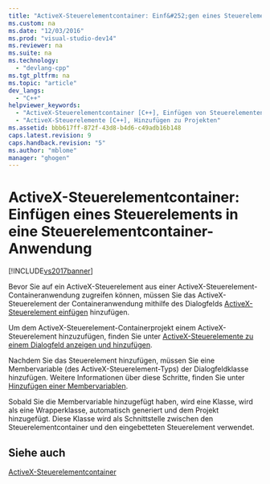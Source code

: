 ```yaml
---
title: "ActiveX-Steuerelementcontainer: Einf&#252;gen eines Steuerelements in eine Steuerelementcontainer-Anwendung"
ms.custom: na
ms.date: "12/03/2016"
ms.prod: "visual-studio-dev14"
ms.reviewer: na
ms.suite: na
ms.technology: 
  - "devlang-cpp"
ms.tgt_pltfrm: na
ms.topic: "article"
dev_langs: 
  - "C++"
helpviewer_keywords: 
  - "ActiveX-Steuerelementcontainer [C++], Einfügen von Steuerelementen"
  - "ActiveX-Steuerelemente [C++], Hinzufügen zu Projekten"
ms.assetid: bbb617ff-872f-43d8-b4d6-c49adb16b148
caps.latest.revision: 9
caps.handback.revision: "5"
ms.author: "mblome"
manager: "ghogen"
---
```

# ActiveX-Steuerelementcontainer: Einf&#252;gen eines Steuerelements in eine Steuerelementcontainer-Anwendung
[!INCLUDE[vs2017banner](../assembler/inline/includes/vs2017banner.md)]

Bevor Sie auf ein ActiveX\-Steuerelement aus einer ActiveX\-Steuerelement\-Containeranwendung zugreifen können, müssen Sie das ActiveX\-Steuerelement der Containeranwendung mithilfe des Dialogfelds [ActiveX\-Steuerelement einfügen](../mfc/insert-activex-control-dialog-box.md) hinzufügen.  
  
 Um dem ActiveX\-Steuerelement\-Containerprojekt einem ActiveX\-Steuerelement hinzuzufügen, finden Sie unter [ActiveX\-Steuerelemente zu einem Dialogfeld anzeigen und hinzufügen](../mfc/viewing-and-adding-activex-controls-to-a-dialog-box.md).  
  
 Nachdem Sie das Steuerelement hinzufügen, müssen Sie eine Membervariable \(des ActiveX\-Steuerelement\-Typs\) der Dialogfeldklasse hinzufügen.  Weitere Informationen über diese Schritte, finden Sie unter [Hinzufügen einer Membervariablen](../ide/adding-a-member-variable-visual-cpp.md).  
  
 Sobald Sie die Membervariable hinzugefügt haben, wird eine Klasse, wird als eine Wrapperklasse, automatisch generiert und dem Projekt hinzugefügt.  Diese Klasse wird als Schnittstelle zwischen den Steuerelementcontainer und den eingebetteten Steuerelement verwendet.  
  
## Siehe auch  
 [ActiveX\-Steuerelementcontainer](../mfc/activex-control-containers.md)